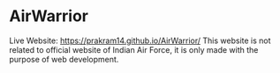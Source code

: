 # AirWarrior
Live Website: https://prakram14.github.io/AirWarrior/
This website is not related to official website of Indian Air Force, it is only made with the purpose of web development.
